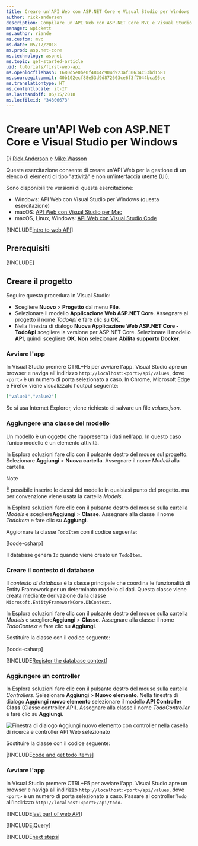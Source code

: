 ```yaml
---
title: Creare un'API Web con ASP.NET Core e Visual Studio per Windows
author: rick-anderson
description: Compilare un'API Web con ASP.NET Core MVC e Visual Studio per Windows
manager: wpickett
ms.author: riande
ms.custom: mvc
ms.date: 05/17/2018
ms.prod: asp.net-core
ms.technology: aspnet
ms.topic: get-started-article
uid: tutorials/first-web-api
ms.openlocfilehash: 1680d5e0be0f4844c904d923af30634c53bd1b81
ms.sourcegitcommit: 40b102ecf88e53d9d872603ce6f3f7044bca95ce
ms.translationtype: HT
ms.contentlocale: it-IT
ms.lasthandoff: 06/15/2018
ms.locfileid: "34306673"
---
```

# <a name="create-a-web-api-with-aspnet-core-and-visual-studio-for-windows"></a>Creare un'API Web con ASP.NET Core e Visual Studio per Windows

Di [Rick Anderson](https://twitter.com/RickAndMSFT) e [Mike Wasson](https://github.com/mikewasson)

Questa esercitazione consente di creare un'API Web per la gestione di un elenco di elementi di tipo "attività" e non un'interfaccia utente (UI).

Sono disponibili tre versioni di questa esercitazione:

* Windows: API Web con Visual Studio per Windows (questa esercitazione)
* macOS: [API Web con Visual Studio per Mac](xref:tutorials/first-web-api-mac)
* macOS, Linux, Windows: [API Web con Visual Studio Code](xref:tutorials/web-api-vsc)

<!-- WARNING: The code AND images in this doc are used by uid: tutorials/web-api-vsc, tutorials/first-web-api-mac and tutorials/first-web-api. If you change any code/images in this tutorial, update uid: tutorials/web-api-vsc -->

[!INCLUDE[intro to web API](../includes/webApi/intro.md)]

## <a name="prerequisites"></a>Prerequisiti

[!INCLUDE[](~/includes/net-core-prereqs-windows.md)]

## <a name="create-the-project"></a>Creare il progetto

Seguire questa procedura in Visual Studio:

* Scegliere **Nuovo** > **Progetto** dal menu **File**.
* Selezionare il modello **Applicazione Web ASP.NET Core**. Assegnare al progetto il nome *TodoApi* e fare clic su **OK**.
* Nella finestra di dialogo **Nuova Applicazione Web ASP.NET Core - TodoApi** scegliere la versione per ASP.NET Core. Selezionare il modello **API**, quindi scegliere **OK**. **Non** selezionare **Abilita supporto Docker**.

### <a name="launch-the-app"></a>Avviare l'app

In Visual Studio premere CTRL+F5 per avviare l'app. Visual Studio apre un browser e naviga all'indirizzo `http://localhost:<port>/api/values`, dove `<port>` è un numero di porta selezionato a caso. In Chrome, Microsoft Edge e Firefox viene visualizzato l'output seguente:

```json
["value1","value2"]
```

Se si usa Internet Explorer, viene richiesto di salvare un file *values.json*.

### <a name="add-a-model-class"></a>Aggiungere una classe del modello

Un modello è un oggetto che rappresenta i dati nell'app. In questo caso l'unico modello è un elemento attività.

In Esplora soluzioni fare clic con il pulsante destro del mouse sul progetto. Selezionare **Aggiungi** > **Nuova cartella**. Assegnare il nome *Modelli* alla cartella.

> [!NOTE]
> È possibile inserire le classi del modello in qualsiasi punto del progetto. ma per convenzione viene usata la cartella *Models*.

In Esplora soluzioni fare clic con il pulsante destro del mouse sulla cartella *Models* e scegliere**Aggiungi** > **Classe**. Assegnare alla classe il nome *TodoItem* e fare clic su **Aggiungi**.

Aggiornare la classe `TodoItem` con il codice seguente:

[!code-csharp[](first-web-api/samples/2.0/TodoApi/Models/TodoItem.cs)]

Il database genera `Id` quando viene creato un `TodoItem`.

### <a name="create-the-database-context"></a>Creare il contesto di database

Il *contesto di database* è la classe principale che coordina le funzionalità di Entity Framework per un determinato modello di dati. Questa classe viene creata mediante derivazione dalla classe `Microsoft.EntityFrameworkCore.DbContext`.

In Esplora soluzioni fare clic con il pulsante destro del mouse sulla cartella *Models* e scegliere**Aggiungi** > **Classe**. Assegnare alla classe il nome *TodoContext* e fare clic su **Aggiungi**.

Sostituire la classe con il codice seguente:

[!code-csharp[](first-web-api/samples/2.0/TodoApi/Models/TodoContext.cs)]

[!INCLUDE[Register the database context](../includes/webApi/register_dbContext.md)]

### <a name="add-a-controller"></a>Aggiungere un controller

In Esplora soluzioni fare clic con il pulsante destro del mouse sulla cartella *Controllers*. Selezionare **Aggiungi** > **Nuovo elemento**. Nella finestra di dialogo **Aggiungi nuovo elemento** selezionare il modello **API Controller Class** (Classe controller API). Assegnare alla classe il nome *TodoController* e fare clic su **Aggiungi**.

![Finestra di dialogo Aggiungi nuovo elemento con controller nella casella di ricerca e controller API Web selezionato](first-web-api/_static/new_controller.png)

Sostituire la classe con il codice seguente:

[!INCLUDE[code and get todo items](../includes/webApi/getTodoItems.md)]

### <a name="launch-the-app"></a>Avviare l'app

In Visual Studio premere CTRL+F5 per avviare l'app. Visual Studio apre un browser e naviga all'indirizzo `http://localhost:<port>/api/values`, dove `<port>` è un numero di porta selezionato a caso. Passare al controller `Todo` all'indirizzo `http://localhost:<port>/api/todo`.

[!INCLUDE[last part of web API](../includes/webApi/end.md)]

[!INCLUDE[jQuery](../includes/webApi/add-jquery.md)]

[!INCLUDE[next steps](../includes/webApi/next.md)]
